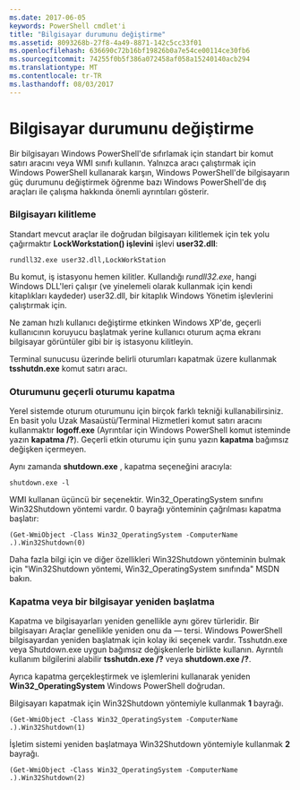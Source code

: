 ```yaml
---
ms.date: 2017-06-05
keywords: PowerShell cmdlet'i
title: "Bilgisayar durumunu değiştirme"
ms.assetid: 8093268b-27f8-4a49-8871-142c5cc33f01
ms.openlocfilehash: 636690c72b16bf19826b0a7e54ce00114ce30fb6
ms.sourcegitcommit: 74255f0b5f386a072458af058a15240140acb294
ms.translationtype: MT
ms.contentlocale: tr-TR
ms.lasthandoff: 08/03/2017
---
```

# <a name="changing-computer-state"></a>Bilgisayar durumunu değiştirme
Bir bilgisayarı Windows PowerShell'de sıfırlamak için standart bir komut satırı aracını veya WMI sınıfı kullanın. Yalnızca aracı çalıştırmak için Windows PowerShell kullanarak karşın, Windows PowerShell'de bilgisayarın güç durumunu değiştirmek öğrenme bazı Windows PowerShell'de dış araçları ile çalışma hakkında önemli ayrıntıları gösterir.

### <a name="locking-a-computer"></a>Bilgisayarı kilitleme
Standart mevcut araçlar ile doğrudan bilgisayarı kilitlemek için tek yolu çağırmaktır **LockWorkstation() işlevini** işlevi **user32.dll**:

```
rundll32.exe user32.dll,LockWorkStation
```

Bu komut, iş istasyonu hemen kilitler. Kullandığı *rundll32.exe*, hangi Windows DLL'leri çalışır (ve yinelemeli olarak kullanmak için kendi kitaplıkları kaydeder) user32.dll, bir kitaplık Windows Yönetim işlevlerini çalıştırmak için.

Ne zaman hızlı kullanıcı değiştirme etkinken Windows XP'de, geçerli kullanıcının koruyucu başlatmak yerine kullanıcı oturum açma ekranı bilgisayar görüntüler gibi bir iş istasyonu kilitleyin.

Terminal sunucusu üzerinde belirli oturumları kapatmak üzere kullanmak **tsshutdn.exe** komut satırı aracı.

### <a name="logging-off-the-current-session"></a>Oturumunu geçerli oturumu kapatma
Yerel sistemde oturum oturumunu için birçok farklı tekniği kullanabilirsiniz. En basit yolu Uzak Masaüstü/Terminal Hizmetleri komut satırı aracını kullanmaktır **logoff.exe** (Ayrıntılar için Windows PowerShell komut isteminde yazın **kapatma /?**). Geçerli etkin oturumu için şunu yazın **kapatma** bağımsız değişken içermeyen.

Aynı zamanda **shutdown.exe** , kapatma seçeneğini aracıyla:

```
shutdown.exe -l
```

WMI kullanan üçüncü bir seçenektir. Win32_OperatingSystem sınıfını Win32Shutdown yöntemi vardır. 0 bayrağı yönteminin çağrılması kapatma başlatır:

```
(Get-WmiObject -Class Win32_OperatingSystem -ComputerName .).Win32Shutdown(0)
```

Daha fazla bilgi için ve diğer özellikleri Win32Shutdown yönteminin bulmak için "Win32Shutdown yöntemi, Win32_OperatingSystem sınıfında" MSDN bakın.

### <a name="shutting-down-or-restarting-a-computer"></a>Kapatma veya bir bilgisayar yeniden başlatma
Kapatma ve bilgisayarları yeniden genellikle aynı görev türleridir. Bir bilgisayarı Araçlar genellikle yeniden onu da — tersi. Windows PowerShell bilgisayardan yeniden başlatmak için kolay iki seçenek vardır. Tsshutdn.exe veya Shutdown.exe uygun bağımsız değişkenlerle birlikte kullanın. Ayrıntılı kullanım bilgilerini alabilir **tsshutdn.exe /?** veya **shutdown.exe /?**.

Ayrıca kapatma gerçekleştirmek ve işlemlerini kullanarak yeniden **Win32_OperatingSystem** Windows PowerShell doğrudan.

Bilgisayarı kapatmak için Win32Shutdown yöntemiyle kullanmak **1** bayrağı.

```
(Get-WmiObject -Class Win32_OperatingSystem -ComputerName .).Win32Shutdown(1)
```

İşletim sistemi yeniden başlatmaya Win32Shutdown yöntemiyle kullanmak **2** bayrağı.

```
(Get-WmiObject -Class Win32_OperatingSystem -ComputerName .).Win32Shutdown(2)
```

